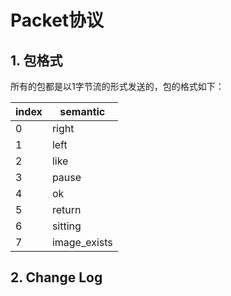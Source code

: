 Packet协议
==========================

## 1. 包格式 
所有的包都是以1字节流的形式发送的，包的格式如下：

|index  |  semantic
|-------|-----------
|0      |  right
|1      |  left
|2      |  like
|3      |  pause
|4      |  ok
|5      |  return
|6      |  sitting
|7      |  image_exists

## 2. Change Log

